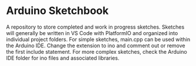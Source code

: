 # Arduino Sketchbook
A repository to store completed and work in progress sketches. Sketches will generally be written in VS Code with PlatformIO and organized into individual project folders. For simple sketches, main.cpp can be used within the Arduino IDE. Change the extension to ino and comment out or remove the first include statement. For more complex sketches, check the Arduino IDE folder for ino files and associated libraries.
